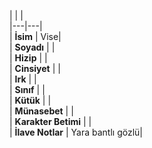 |  |  |<br>|---|---|<br>| **İsim** | Vise|<br>| **Soyadı** | |<br>| **Hizip** | |<br>| **Cinsiyet** | |<br>| **Irk** | |<br>| **Sınıf** | |<br>| **Kütük** | |<br>| **Münasebet** | |<br>| **Karakter Betimi** | |<br>| **İlave Notlar** | Yara bantlı gözlü|<br>